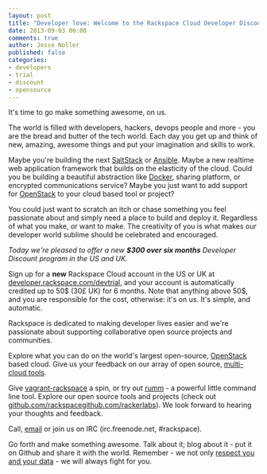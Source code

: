 ```yaml
---
layout: post
title: "Developer love: Welcome to the Rackspace Cloud Developer Discount"
date: 2013-09-03 06:00
comments: true
author: Jesse Noller
published: false
categories:
- developers
- trial
- discount
- opensource
---
```


It's time to go make something awesome, on us.

The world is filled with developers, hackers, devops people and more - you are
the bread and butter of the tech world. Each day you get up and think of
new, amazing, awesome things and put your imagination and skills to work.

Maybe you're building the next [SaltStack][9] or [Ansible][10]. Maybe a new
realtime web application framework that builds on the elasticity of the cloud.
Could you be building a beautiful abstraction like [Docker][11], sharing
platform, or encrypted communications service? Maybe you just want to add support
for [OpenStack][1] to your cloud based tool or project?

You could just want to scratch an itch or chase something you feel passionate
about and simply need a place to build and deploy it. Regardless of what you
make, or want to make. The creativity of you is what makes our developer
world sublime should be celebrated and encouraged.

*Today we're pleased to offer a new **$300 over six months** Developer
Discount program in the US and UK.*

Sign up for a **new** Rackspace Cloud account in the US or UK at
[developer.rackspace.com/devtrial][8], and your account is automatically
credited up to 50$ (30£ UK) for 6 months. Note that anything above 50$, and
you are responsible for the cost, otherwise: it's on us. It's simple, and
automatic.

Rackspace is dedicated to making developer lives easier and we're passionate
about supporting collaborative open source projects and communities.

Explore what you can do on the world's largest open-source, [OpenStack][1]
based cloud. Give us your feedback on our array of open source,
[multi-cloud tools][2].

Give [vagrant-rackspace][3] a spin, or try out [rumm][4] - a powerful little
command line tool. Explore our open source tools and projects (check
out [github.com/rackspace][6][github.com/rackerlabs][5]). We look forward to
hearing your thoughts and feedback.

Call, [email][7] or join us on IRC (irc.freenode.net, #rackspace).

Go forth and make something awesome. Talk about it; blog about it - put it
on Github and share it with the world. Remember - we not only
[respect you and your data][12] - we will always fight for you.


[1]: http://www.openstack.org/
[2]: http://developer.rackspace.com/#home-sdks
[3]: https://github.com/rackspace/vagrant-rackspace
[4]: http://rackspace.github.io/rumm/
[5]: https://github.com/rackerlabs
[6]: https://github.com/rackspace
[7]: mailto:sdk-support@rackspace.com
[8]: http://developer.rackspace.com
[9]: http://saltstack.com/community.html
[10]: https://github.com/ansible/ansible
[11]: http://www.docker.io/
[12]: http://www.rackspace.com/blog/government-surveillance-and-your-data/
